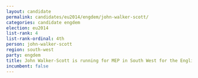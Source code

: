 ```yaml
---
layout: candidate
permalink: candidates/eu2014/engdem/john-walker-scott/
categories: candidate engdem
election: eu2014
list-rank: 4
list-rank-ordinal: 4th
person: john-walker-scott
region: south-west
party: engdem
title: John Walker-Scott is running for MEP in South West for the English Democrats
incumbent: false
---
```

